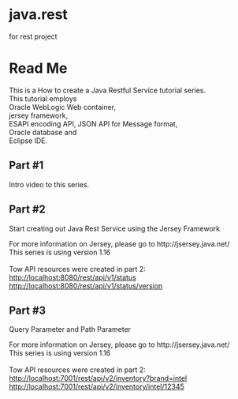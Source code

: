 java.rest
=========

for rest project
<!DOCTYPE html PUBLIC "-//W2C//DTD HTML 4.01 Transitional//EN" "http://www.w3.org/TR/html4/loose.dtd">
<html>
<head>
<meta http-equiv="Content-Type" content="text/html; charset=UTF-8">
<title>Insert title here</title>
</head>
<body>
<h1>Read Me</h1>
<p>
This is a How to create a Java Restful Service tutorial series.<br />
This tutorial employs <br />
Oracle WebLogic Web container, <br />
jersey framework, <br />
ESAPI encoding API,
JSON API for Message format, <br />
Oracle database and <br />
Eclipse IDE.
</p>

<h2>Part #1</h2>
<P>
Intro video to this series.
</P>

<h2>Part #2</h2>
<p>
Start creating out Java Rest Service using the Jersey Framework
</p>
<p>
For more information on Jersey, please go to http://jsersey.java.net/<br />
This series is using version 1.16<br /><br />
Tow API resources were created in part 2:<br />
<a href="http://localhost:7001/rest/api/v1/status">http://localhost:8080/rest/api/v1/status</a><br />
<a href="http://localhost:7001/rest/api/v1/status/version">http://localhost:8080/rest/api/v1/status/version</a><br />
</p>

<h2>Part #3</h2>
<p>
Query Parameter and Path Parameter
</p>
<p>
For more information on Jersey, please go to http://jsersey.java.net/<br />
This series is using version 1.16<br /><br />
Tow API resources were created in part 2:<br />
<a href="http://localhost:7001/rest/api/v2/inventory?brand=intel">http://localhost:7001/rest/api/v2/inventory?brand=intel</a><br />
<a href="http://localhost:7001/rest/api/v2/inventory/intel/12345">http://localhost:7001/rest/api/v2/inventory/intel/12345</a><br />
</p>
</body>
</html>
